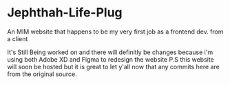 # Jephthah-Life-Plug
An MlM website that happens to be my very first job as a frontend dev. from a client

It's Still Being worked on and there will definitly be changes because i'm using both Adobe XD and Figma to redesign the website
P.S this website will soon be hosted but it is great to let y'all now that any commits here are from the original source.
